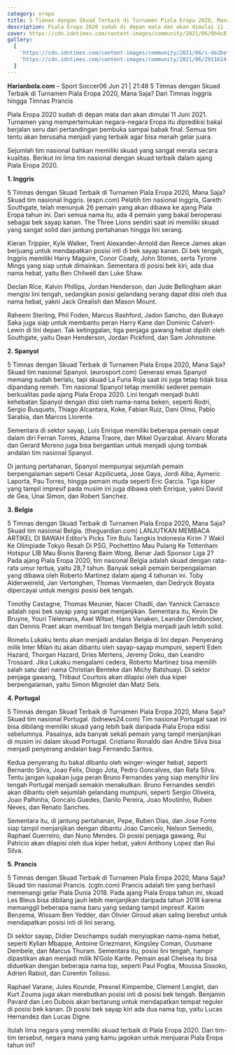 ```yaml
---
category: eropa
title: 5 Timnas dengan Skuad Terbaik di Turnamen Piala Eropa 2020, Mana Saja?
description: Piala Eropa 2020 sudah di depan mata dan akan dimulai 11 Juni 2021.
cover: https://cdn.idntimes.com/content-images/community/2021/06/0b4c81694580404199affeb9d29a995f-de2bef183abe3a2f02d43b7c4a01e743-84fb3fb7b0cffd1113b5830a795a6694_600x400.jpeg
gallery:
  [
    'https://cdn.idntimes.com/content-images/community/2021/06/i-de2bef183abe3a2f02d43b7c4a01e743-e0c35fc726ba6d0cf826f620602eee0b.jpg',
    'https://cdn.idntimes.com/content-images/community/2021/06/2911614-59845288-2560-1440-de2bef183abe3a2f02d43b7c4a01e743-54fc96d5742f35d2b67605603aa6d5b1.jpg',
  ]
---
```


**Harianbola.com** – Sport Soccer06 Jun 21 | 21:48
5 Timnas dengan Skuad Terbaik di Turnamen Piala Eropa 2020, Mana Saja?
Dari Timnas Inggris hingga Timnas Prancis

Piala Eropa 2020 sudah di depan mata dan akan dimulai 11 Juni 2021. Turnamen yang mempertemukan negara-negara Eropa itu diprediksi bakal berjalan seru dari pertandingan pembuka sampai babak final. Semua tim tentu akan berusaha menjadi yang terbaik agar bisa meraih gelar juara.

Sejumlah tim nasional bahkan memiliki skuad yang sangat merata secara kualitas. Berikut ini lima tim nasional dengan skuad terbaik dalam ajang Piala Eropa 2020.

**1. Inggris**

5 Timnas dengan Skuad Terbaik di Turnamen Piala Eropa 2020, Mana Saja?Skuad tim nasional Inggris. (espn.com)
Pelatih tim nasional Inggris, Gareth Southgate, telah menunjuk 26 pemain yang akan dibawa ke ajang Piala Eropa tahun ini. Dari semua nama itu, ada 4 pemain yang bakal beroperasi sebagai bek sayap kanan. The Three Lions sendiri saat ini memiliki skuad yang sangat solid dari jantung pertahanan hingga lini serang.

Kieran Trippier, Kyle Walker, Trent Alexander-Arnold dan Reece James akan berjuang untuk mendapatkan posisi inti di bek sayap kanan. Di bek tengah, Inggris memiliki Harry Maguire, Conor Coady, John Stones, serta Tyrone Mings yang siap untuk dimainkan. Sementara di posisi bek kiri, ada dua nama hebat, yaitu Ben Chilwell dan Luke Shaw.

Declan Rice, Kalvin Phillips, Jordan Henderson, dan Jude Bellingham akan mengisi lini tengah, sedangkan posisi gelandang serang dapat diisi oleh dua nama hebat, yakni Jack Grealish dan Mason Mount.

Raheem Sterling, Phil Foden, Marcus Rashford, Jadon Sancho, dan Bukayo Saka juga siap untuk membantu peran Harry Kane dan Dominic Calvert-Lewin di lini depan. Tak ketinggalan, tiga penjaga gawang hebat dipilih oleh Southgate, yaitu Dean Henderson, Jordan Pickford, dan Sam Johnstone.

**2. Spanyol**

5 Timnas dengan Skuad Terbaik di Turnamen Piala Eropa 2020, Mana Saja?Skuad tim nasional Spanyol. (eurosport.com)
Generasi emas Spanyol memang sudah berlalu, tapi skuad La Furia Roja saat ini juga tetap tidak bisa dipandang remeh. Tim nasional Spanyol tetap memiliki sederet pemain berkualitas pada ajang Piala Eropa 2020. Lini tengah menjadi bukti kehebatan Spanyol dengan diisi oleh nama-nama beken, seperti Rodri, Sergio Busquets, Thiago Alcantara, Koke, Fabian Ruiz, Dani Olmo, Pablo Sarabia, dan Marcos Llorente.

Sementara di sektor sayap, Luis Enrique memiliki beberapa pemain cepat dalam diri Ferran Torres, Adama Traore, dan Mikel Oyarzabal. Alvaro Morata dan Gerard Moreno juga bisa bergantian untuk menjadi ujung tombak andalan tim nasional Spanyol.

Di jantung pertahanan, Spanyol mempunyai sejumlah pemain berpengalaman seperti Cesar Azpilicueta, Jose Gaya, Jordi Alba, Aymeric Laporta, Pau Torres, hingga pemain muda seperti Eric Garcia. Tiga kiper yang tampil impresif pada musim ini juga dibawa oleh Enrique, yakni David de Gea, Unai Simon, dan Robert Sanchez.

**3. Belgia**

5 Timnas dengan Skuad Terbaik di Turnamen Piala Eropa 2020, Mana Saja?Skuad tim nasional Belgia. (theguardian.com)
LANJUTKAN MEMBACA ARTIKEL DI BAWAH
Editor’s Picks
Tim Bulu Tangkis Indonesia Kirim 7 Wakil Ke Olimpiade Tokyo
Resah Di PSG, Pochettino Mau Pulang Ke Tottenham Hotspur
LIB Mau Bisnis Bareng Baim Wong, Benar Jadi Sponsor Liga 2?
Pada ajang Piala Eropa 2020, tim nasional Belgia adalah skuad dengan rata-rata umur tertua, yaitu 28,7 tahun. Banyak sekali pemain berpengalaman yang dibawa oleh Roberto Martinez dalam ajang 4 tahunan ini. Toby Alderweireld, Jan Vertonghen, Thomas Vermaelen, dan Dedryck Boyata dipercayai untuk mengisi posisi bek tengah.

Timothy Castagne, Thomas Meunier, Nacer Chadli, dan Yannick Carrasco adalah opsi bek sayap yang sangat menjanjikan. Sementara itu, Kevin De Bruyne, Youri Tielemans, Axel Witsel, Hans Vanaken, Leander Dendoncker, dan Dennis Praet akan membuat lini tengah Belgia menjadi jauh lebih solid.

Romelu Lukaku tentu akan menjadi andalan Belgia di lini depan. Penyerang milik Inter Milan itu akan dibantu oleh sayap-sayap mumpuni, seperti Eden Hazard, Thorgan Hazard, Dries Mertens, Jeremy Doku, dan Leandro Trossard. Jika Lukaku mengalami cedera, Roberto Martinez bisa memilih salah satu dari nama Christian Benteke dan Michy Batshuayi. Di sektor penjaga gawang, Thibaut Courtois akan dilapisi oleh dua kiper berpengalaman, yaitu Simon Mignolet dan Matz Sels.

**4. Portugal**

5 Timnas dengan Skuad Terbaik di Turnamen Piala Eropa 2020, Mana Saja?Skuad tim nasional Portugal. (bdnews24.com)
Tim nasional Portugal saat ini bisa dibilang memiliki skuad yang lebih baik daripada Piala Eropa edisi sebelumnya. Pasalnya, ada banyak sekali pemain yang tampil menjanjikan di musim ini dalam skuad Portugal. Cristiano Ronaldo dan Andre Silva bisa menjadi penyerang andalan bagi Fernando Santos.

Kedua penyerang itu bakal dibantu oleh winger-winger hebat, seperti Bernardo Silva, Joao Felix, Diogo Jota, Pedro Goncalves, dan Rafa Silva. Tentu jangan lupakan juga peran Bruno Fernandes yang siap menyihir lini tengah Portugal menjadi semakin menakutkan. Bruno Fernandes sendiri akan dibantu oleh sejumlah gelandang mumpuni, seperti Sergio Oliveira, Joao Palhinha, Goncalo Guedes, Danilo Pereira, Joao Moutinho, Ruben Neves, dan Renato Sanches.

Sementara itu, di jantung pertahanan, Pepe, Ruben Dias, dan Jose Fonte siap tampil menjanjikan dengan dibantu Joao Cancelo, Nelson Semedo, Raphael Guerreiro, dan Nuno Mendes. Di posisi penjaga gawang, Rui Patricio akan dilapisi oleh dua kiper hebat, yakni Anthony Lopez dan Rui Silva.

**5. Prancis**

5 Timnas dengan Skuad Terbaik di Turnamen Piala Eropa 2020, Mana Saja?Skuad tim nasional Prancis. (cgtn.com)
Prancis adalah tim yang berhasil memenangi gelar Piala Dunia 2018. Pada ajang Piala Eropa tahun ini, skuad Les Bleus bisa dibilang jauh lebih menjanjikan daripada tahun 2018 karena memanggil beberapa nama baru yang sedang tampil impresif. Karim Benzema, Wissam Ben Yedder, dan Olivier Giroud akan saling berebut untuk mendapatkan posisi inti di lini serang.

Di sektor sayap, Didier Deschamps sudah menyiapkan nama-nama hebat, seperti Kylian Mbappe, Antoine Griezmann, Kingsley Coman, Ousmane Dembele, dan Marcus Thuram. Sementara itu, posisi lini tengah, hampir dipastikan akan menjadi milik N’Golo Kante. Pemain asal Chelsea itu bisa diduetkan dengan beberapa nama top, seperti Paul Pogba, Moussa Sissoko, Adrien Rabiot, dan Corentin Tolisso.

Raphael Varane, Jules Kounde, Presnel Kimpembe, Clement Lenglet, dan Kurt Zouma juga akan merebutkan posisi inti di posisi bek tengah. Benjamin Pavard dan Leo Dubois akan bertarung untuk mendapatkan tempat reguler di posisi bek kanan. Di posisi bek sayap kiri ada dua nama top, yaitu Lucas Hernandez dan Lucas Digne.

Itulah lima negara yang memiliki skuad terbaik di Piala Eropa 2020. Dari tim-tim tersebut, negara mana yang kamu jagokan untuk menjuarai Piala Eropa tahun ini?

